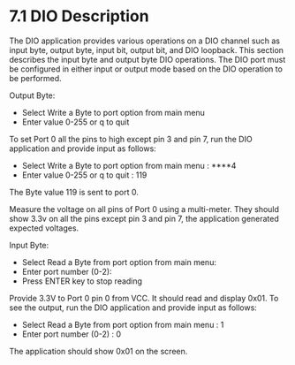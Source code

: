 # 7.1	DIO Description

The DIO application provides various operations on a DIO channel such as input byte, output byte, input bit, output bit, and DIO loopback. This section describes the input byte and output byte DIO operations. The DIO port must be configured in either input or output mode based on the DIO operation to be performed.

Output Byte:

* Select Write a Byte to port option from main menu
* Enter value 0-255 or q to quit

To set Port 0 all the pins to high except pin 3 and pin 7, run the DIO application and provide input as follows:

* Select Write a Byte to port option from main menu : ****4 
* Enter value 0-255 or q to quit : 119

The Byte value 119 is sent to port 0.

Measure the voltage on all pins of Port 0 using a multi-meter. They should show 3.3v on all the pins except pin 3 and pin 7, the application generated expected voltages.

Input Byte:

* Select Read a Byte from port option from main menu: 
* Enter port number \(0-2\): 
* Press ENTER key to stop reading

Provide 3.3V to Port 0 pin 0 from VCC. It should read and display 0x01. To see the output, run the DIO application and provide input as follows:

* Select Read a Byte from port option from main menu : 1
* Enter port number \(0-2\) : 0

The application should show 0x01 on the screen.

